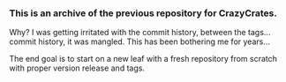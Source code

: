 ### This is an archive of the previous repository for CrazyCrates.
Why? I was getting irritated with the commit history, between the tags... commit history, it was mangled. This has been bothering me for years...

The end goal is to start on a new leaf with a fresh repository from scratch with proper version release and tags.
